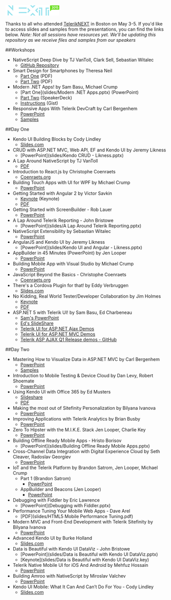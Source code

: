 ![TelerikNEXT](telerik-next-sticky-logo.png)

Thanks to all who attended [TelerikNEXT](http://teleriknext.com) in Boston on May 3-5. If you'd like to access slides and samples from the presentations, you can find the links below. *Note: Not all sessions have resources yet. We'll be updating this repository as we receive files and samples from our speakers*

##Workshops

* NativeScript Deep Dive by TJ VanToll, Clark Sell, Sebastian Witalec
    * [GitHub Repository](https://github.com/NativeScript/NativeScript-NEXT-Workshop)
* Smart Design for Smartphones by Theresa Neil
    * [Part One](slides/Telerik_Smart_Design_workshop_part1.pdf) (PDF)
    * [Part Two](slides/Telerik_Smart_Design_workshop_part2.pdf) (PDF)
* Modern .NET Apps! by Sam Basu, Michael Crump
    * [Part One](slides/Modern .NET Apps.pptx) (PowerPoint)
    * [Part Two](https://speakerdeck.com/mbcrump/modern-net-apps-michael) (SpeakerDeck)
    * [Instructions](https://bit.ly/ModernAppsWS) (Gist)
* Responsive Apps With Telerik DevCraft by Carl Bergenhem
    * [PowerPoint](slides/teleriknext-rwd-in-devcraft.pptx)
    * [Samples](samples/TelerikNEXT-RWD-workshop)

##Day One

* Kendo UI Building Blocks by Cody Lindley
    * [Slides.com](http://slides.com/telerikdevrel/kendoui-building-blocks#/)
* CRUD with ASP.NET MVC, Web API, EF and Kendo UI by Jeremy Likness
    * [PowerPoint](slides/Kendo CRUD - Likness.pptx)
* A Lap Around NativeScript by TJ VanToll
    * [PDF](slides/A-Lap-Around-NativeScript.pdf)
* Introduction to React.js by Christophe Coenraets
    * [Coenraets.org](http://coenraets.org/present/react/#0)
* Building Touch Apps with UI for WPF by Michael Crump
    * [PowerPoint](slides/TelerikNEXT-build-touch-apps-with-wpf.pptx)
* Getting Started with Angular 2 by Victor Savkin
    * [Keynote](slides/Angular2.key) (Keynote)
    * [PDF](slides/Angular2.pdf)
* Getting Started with ScreenBuilder - Rob Lauer
    * [PowerPoint](slides/Screenbuilder.pptx)
* A Lap Around Telerik Reporting - John Bristowe
    * [PowerPoint](slides/A Lap Around Telerik Reporting.pptx)
* NativeScript Extensibility by Sebastian Witalec
    * [PowerPoint](slides/NS_Extensibility.pptx)
* AngularJS and Kendo UI by Jeremy Likness
    * [PowerPoint](slides/Kendo UI and Angular - Likness.pptx)
* AppBuilder in 45 Minutes (PowerPoint) by Jen Looper
    * [PowerPoint](slides/AppBuilder-NEXT.pptx)
* Building Mobile App with Visual Studio by Michael Crump
    * [PowerPoint](slides/TelerikNEXT-Mobile-Apps-With-VS.pptx)
* JavaScript Beyond the Basics - Christophe Coenraets
    * [Coenraets.org](http://coenraets.org/present/es6/#0)
* There's a Cordova Plugin for that! by Eddy Verbruggen
    * [Slides.com](http://slides.com/eddyverbruggen/next#/)
* No Kidding, Real World Tester/Developer Collaboration by Jim Holmes
    * [Keynote](slides/TesterDevCollaboration.key)
    * [PDF](slides/TesterDevCollaboration.pdf)
* ASP.NET 5 with Telerik UI! by Sam Basu, Ed Charbeneau
    * [Sam's PowerPoint](slides/ASPdotNET5.pptx)
    * [Ed's SlideShare](http://www.slideshare.net/edcharbeneauii/telerik-next-aspajax)
    * [Telerik UI for ASP.NET Ajax Demos](http://demos.telerik.com/aspnet-ajax/)
    * [Telerik UI for ASP.NET MVC Demos](http://demos.telerik.com/aspnet-mvc/)
    * [Telerik ASP AJAX Q1 Release demos - GitHub](https://github.com/EdCharbeneau/Q1Release)

##Day Two

* Mastering How to Visualize Data in ASP.NET MVC by Carl Bergenhem
    * [PowerPoint](slides/teleriknext-dataviz-mvc.pptx)
    * [Samples](samples/TelerikNEXT-DataViz-MVC)
* Introduction to Mobile Testing & Device Cloud by Dan Levy, Robert Shoemate
    * [PowerPoint](slides/MobileTesting.pptx)
* Using Kendo UI with Office 365 by Ed Musters
    * [Slideshare](http://www.slideshare.net/emusters/telerik-next-kendouioffice365edmustersmay2015)
    * [PDF](slides/TelerikNEXT_KendoUI_Office365_EdMusters_May2015.pptx)
* Making the most out of Sitefinity Personalization by Bilyana Ivanova
    * [PowerPoint](slides/TelerikNEXT_Personalization.pptx)
* Improving Applications with Telerik Analytics by Brian Busby
    * [PowerPoint](slides/analytics.pptx)
* Zero To Hipster with the M.I.K.E. Stack Jen Looper, Charlie Key
    * [PowerPoint](slides/MIKE-NEXT.pptx)
* Building Offline Ready Mobile Apps - Hristo Borisov
    * [PowerPoint](slides/Building Offline Ready Mobile Apps.pptx)
* Cross-Channel Data Integration with Digital Experience Cloud by Seth Cleaver, Radoslav Georgiev
    * [PowerPoint](slides/DataIntegration.PPTX)
* IoT and the Telerik Platform by Brandon Satrom, Jen Looper, Michael Crump
    * Part 1 (Brandon Satrom)
        * [PowerPoint](slides/IoTPlatform-NEXT.pptx)
    * AppBuilder and Beacons (Jen Looper)
        * [PowerPoint](slides/Beacons-NEXT.pptx)
* Debugging with Fiddler by Eric Lawrence
    * [PowerPoint](Debugging with Fiddler.pptx)
* Performance Tuning Your Mobile Web Apps - Dave Arel
    * [PDF](slides/HTML5 Mobile Performance Tuning.pdf)
* Modern MVC and Front-End Development with Telerik Sitefinity by Bilyana Ivanova
    * [PowerPoint](slides/TelerikNEXT_MVC.pptx)
* Advanced Kendo UI by Burke Holland
    * [Slides.com](http://slides.com/telerikdevrel/advanced-kendo-ui#/)
* Data is Beautiful with Kendo UI DataViz - John Bristowe
    * [PowerPoint](slides/Data is Beautiful with Kendo UI DataViz.pptx)
    * [Keynote](slides/Data is Beautiful with Kendo UI DataViz.key)
* Telerik Native Mobile UI for iOS And Android by Mehfuz Hossain
    * [PowerPoint](slides/TelerikNEXT_PPT_Native-iOS-Android.pptx)
* Building Amroo with NativeScript by Miroslav Valchev
    * [PowerPoint](slides/BuildingAmroo.pptx)
* Kendo UI Mobile: What It Can And Can’t Do For You - Cody Lindley
    * [Slides.com](http://slides.com/telerikdevrel/kendo-ui-mobile-next#/)